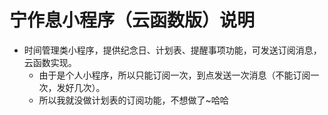 # 宁作息小程序（云函数版）说明
* 时间管理类小程序，提供纪念日、计划表、提醒事项功能，可发送订阅消息，云函数实现。
  * 由于是个人小程序，所以只能订阅一次，到点发送一次消息（不能订阅一次，发好几次）。
  * 所以我就没做计划表的订阅功能，不想做了~哈哈
